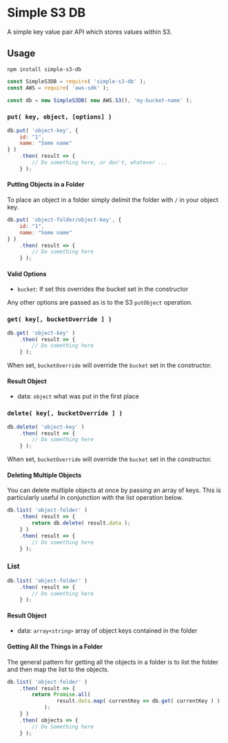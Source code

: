 # Simple S3 DB

A simple key value pair API which stores values within S3.

## Usage

```
npm install simple-s3-db
```

```javascript
const SimpleS3DB = require( 'simple-s3-db' );
const AWS = require( 'aws-sdk' );

const db = new SimpleS3DB( new AWS.S3(), 'my-bucket-name' );
```

### `put( key, object, [options] )` 

```javascript
db.put( 'object-key', {
    id: "1",
    name: "Some name"
} )
    .then( result => { 
        // Do something here, or don't, whatever ... 
    } );
```

#### Putting Objects in a Folder

To place an object in a folder simply delimit the folder with 
`/` in your object key.

```javascript
db.put( 'object-folder/object-key', {
    id: "1",
    name: "Some name"
} )
    .then( result => { 
        // Do something here
    } );
```

#### Valid Options

* `bucket`: If set this overrides the bucket set in the constructor

Any other options are passed as is to the S3 `putObject` operation.

### `get( key[, bucketOverride ] )`

```javascript
db.get( 'object-key' )
    .then( result => { 
        // Do something here 
    } );
```

When set, `bucketOverride` will override the `bucket` set in the constructor.

#### Result Object

* data: `object` what was put in the first place

### `delete( key[, bucketOverride ] )`

```javascript
db.delete( 'object-key' )
    .then( result => {
        // Do something here
    } );
```

When set, `bucketOverride` will override the `bucket` set in the constructor.

#### Deleting Multiple Objects

You can delete multiple objects at once by passing an array of 
keys.  This is particularly useful in conjunction with the list 
operation below.

```javascript
db.list( 'object-folder' ) 
    .then( result => {
        return db.delete( result.data );
    } )
    .then( result => {
        // Do something here
    } );
```

### List

```javascript
db.list( 'object-folder' )
    .then( result => { 
        // Do something here 
    } );
```

#### Result Object

* data: `array<string>` array of object keys contained in the folder 

#### Getting All the Things in a Folder

The general pattern for getting all the objects in a folder is 
to list the folder and then map the list to the objects.

```javascript
db.list( 'object-folder' )
    .then( result => {
        return Promise.all( 
                result.data.map( currentKey => db.get( currentKey ) ) 
            );
    } )
    .then( objects => {
        // Do Something here
    } );
``` 

